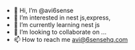 - 👋 Hi, I’m @avi6sense
- 👀 I’m interested in nest js,express,
- 🌱 I’m currently learning nest js
- 💞️ I’m looking to collaborate on ...
- 📫 How to reach me avi@6sensehq.com

<!---
avi6sense/avi6sense is a ✨ special ✨ repository because its `README.md` (this file) appears on your GitHub profile.
You can click the Preview link to take a look at your changes.
--->
